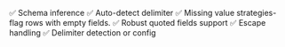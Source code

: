 ✅ Schema inference
✅ Auto-detect delimiter
✅ Missing value strategies-flag rows with empty fields.
✅ Robust quoted fields support
✅ Escape handling
✅ Delimiter detection or config
